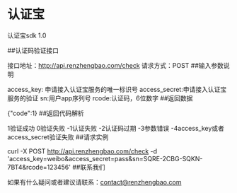 认证宝
===========

认证宝sdk 1.0

##认证码验证接口

接口地址：http://api.renzhengbao.com/check 请求方式：POST
##输入参数说明

access_key: 申请接入认证宝服务的唯一标识号 access_secret:申请接入认证宝服务的验证 sn:用户app序列号 rcode:认证码，6位数字
##返回数据

{"code":1}
##返回代码解析

1验证成功 
0验证失败 
-1认证失败 
-2认证码过期 
-3参数错误 
-4access_key或者access_secret验证失败
##请求实例

curl -X POST http://api.renzhengbao.com/check -d 'access_key=weibo&access_secret=pass&sn=SQRE-2CBG-SQKN-7BT4&rcode=123456'
##联系我们

如果有什么疑问或者建议请联系：contact@renzhengbao.com
